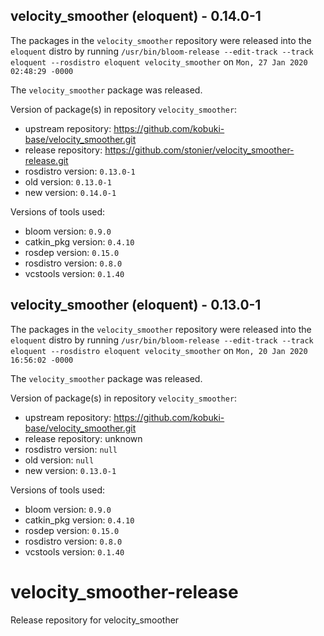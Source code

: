 ## velocity_smoother (eloquent) - 0.14.0-1

The packages in the `velocity_smoother` repository were released into the `eloquent` distro by running `/usr/bin/bloom-release --edit-track --track eloquent --rosdistro eloquent velocity_smoother` on `Mon, 27 Jan 2020 02:48:29 -0000`

The `velocity_smoother` package was released.

Version of package(s) in repository `velocity_smoother`:

- upstream repository: https://github.com/kobuki-base/velocity_smoother.git
- release repository: https://github.com/stonier/velocity_smoother-release.git
- rosdistro version: `0.13.0-1`
- old version: `0.13.0-1`
- new version: `0.14.0-1`

Versions of tools used:

- bloom version: `0.9.0`
- catkin_pkg version: `0.4.10`
- rosdep version: `0.15.0`
- rosdistro version: `0.8.0`
- vcstools version: `0.1.40`


## velocity_smoother (eloquent) - 0.13.0-1

The packages in the `velocity_smoother` repository were released into the `eloquent` distro by running `/usr/bin/bloom-release --edit-track --track eloquent --rosdistro eloquent velocity_smoother` on `Mon, 20 Jan 2020 16:56:02 -0000`

The `velocity_smoother` package was released.

Version of package(s) in repository `velocity_smoother`:

- upstream repository: https://github.com/kobuki-base/velocity_smoother.git
- release repository: unknown
- rosdistro version: `null`
- old version: `null`
- new version: `0.13.0-1`

Versions of tools used:

- bloom version: `0.9.0`
- catkin_pkg version: `0.4.10`
- rosdep version: `0.15.0`
- rosdistro version: `0.8.0`
- vcstools version: `0.1.40`


# velocity_smoother-release
Release repository for velocity_smoother
